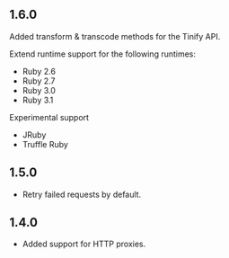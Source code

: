 ## 1.6.0

Added transform & transcode methods for the Tinify API.

Extend runtime support for the following runtimes:

* Ruby 2.6
* Ruby 2.7
* Ruby 3.0
* Ruby 3.1

Experimental support

* JRuby
* Truffle Ruby


## 1.5.0
* Retry failed requests by default.

## 1.4.0
* Added support for HTTP proxies.

